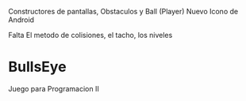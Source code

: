 Constructores de pantallas, Obstaculos y Ball (Player)
Nuevo Icono de Android

Falta El metodo de colisiones, el tacho, los niveles

# BullsEye
Juego para  Programacion II
